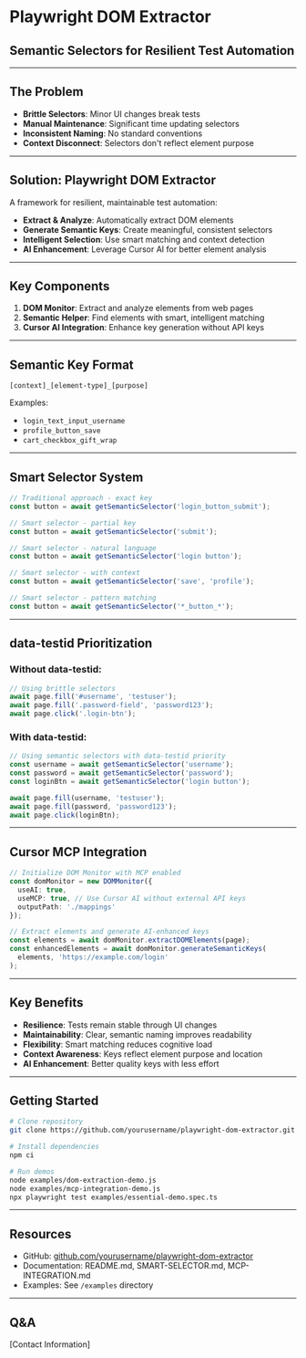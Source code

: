 # Playwright DOM Extractor
## Semantic Selectors for Resilient Test Automation

---

## The Problem

- **Brittle Selectors**: Minor UI changes break tests
- **Manual Maintenance**: Significant time updating selectors
- **Inconsistent Naming**: No standard conventions
- **Context Disconnect**: Selectors don't reflect element purpose

---

## Solution: Playwright DOM Extractor

A framework for resilient, maintainable test automation:

- **Extract & Analyze**: Automatically extract DOM elements
- **Generate Semantic Keys**: Create meaningful, consistent selectors
- **Intelligent Selection**: Use smart matching and context detection
- **AI Enhancement**: Leverage Cursor AI for better element analysis

---

## Key Components

1. **DOM Monitor**: Extract and analyze elements from web pages
2. **Semantic Helper**: Find elements with smart, intelligent matching
3. **Cursor AI Integration**: Enhance key generation without API keys

---

## Semantic Key Format

```
[context]_[element-type]_[purpose]
```

Examples:
- `login_text_input_username`
- `profile_button_save`
- `cart_checkbox_gift_wrap`

---

## Smart Selector System

```typescript
// Traditional approach - exact key
const button = await getSemanticSelector('login_button_submit');

// Smart selector - partial key
const button = await getSemanticSelector('submit');

// Smart selector - natural language
const button = await getSemanticSelector('login button');

// Smart selector - with context
const button = await getSemanticSelector('save', 'profile');

// Smart selector - pattern matching
const button = await getSemanticSelector('*_button_*');
```

---

## data-testid Prioritization

### Without data-testid:
```typescript
// Using brittle selectors
await page.fill('#username', 'testuser');
await page.fill('.password-field', 'password123');
await page.click('.login-btn');
```

### With data-testid:
```typescript
// Using semantic selectors with data-testid priority
const username = await getSemanticSelector('username');
const password = await getSemanticSelector('password');
const loginBtn = await getSemanticSelector('login button');

await page.fill(username, 'testuser');
await page.fill(password, 'password123');
await page.click(loginBtn);
```

---

## Cursor MCP Integration

```typescript
// Initialize DOM Monitor with MCP enabled
const domMonitor = new DOMMonitor({
  useAI: true,
  useMCP: true, // Use Cursor AI without external API keys
  outputPath: './mappings'
});

// Extract elements and generate AI-enhanced keys
const elements = await domMonitor.extractDOMElements(page);
const enhancedElements = await domMonitor.generateSemanticKeys(
  elements, 'https://example.com/login'
);
```

---

## Key Benefits

- **Resilience**: Tests remain stable through UI changes
- **Maintainability**: Clear, semantic naming improves readability
- **Flexibility**: Smart matching reduces cognitive load
- **Context Awareness**: Keys reflect element purpose and location
- **AI Enhancement**: Better quality keys with less effort

---

## Getting Started

```bash
# Clone repository
git clone https://github.com/yourusername/playwright-dom-extractor.git

# Install dependencies
npm ci

# Run demos
node examples/dom-extraction-demo.js
node examples/mcp-integration-demo.js
npx playwright test examples/essential-demo.spec.ts
```

---

## Resources

- GitHub: [github.com/yourusername/playwright-dom-extractor](https://github.com/yourusername/playwright-dom-extractor)
- Documentation: README.md, SMART-SELECTOR.md, MCP-INTEGRATION.md
- Examples: See `/examples` directory

---

## Q&A

[Contact Information] 